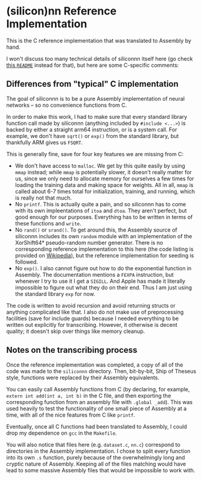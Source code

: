 # (silicon)nn Reference Implementation
This is the C reference implementation that was translated to Assembly
by hand.

I won't discuss too many technical details of siliconnn itself here (go
check [this `README`](https://github.com/brandon-gong/siliconnn/blob/main/siliconnn/README.md)
instead for that), but here are some C-specific comments:

## Differences from "typical" C implementation
The goal of siliconnn is to be a pure Assembly implementation of neural networks – so
no convenience functions from C.

In order to make this work, I had to make sure that every standard library
function call made by siliconnn (anything included by `#include <...>`) is backed
by either a straight arm64 instruction, or is a system call. For example, we
don't have `sqrt()` or `exp()` from the standard library, but thankfully ARM
gives us `FSQRT`.

This is generally
fine, save for four key features we are missing from C:

- We don't have access to `malloc`. We get by this quite
easily by using `mmap` instead; while `mmap` is potentially slower, it doesn't
really matter for us, since we only need to allocate memory for ourselves
a few times for loading the training data and making space for weights.
All in all, `mmap` is called about 6-7 times total for initialization,
training, and running, which is really not that much.
- No `printf`. This is actually quite a pain, and so siliconnn has to
come with its own impleentations of `itoa` and `dtoa`. They aren't perfect,
but good enough for our purposes. Everything has to be written in terms of
these functions and `write`.
- No `rand()` or `srand()`. To get around this, the Assembly source of siliconnn
includes its own `random` module with an implementation of the XorShift64*
pseudo-random number generator. There is no corresponding reference implementation
to this here (the code listing is provided on [Wikipedia](https://en.wikipedia.org/wiki/Xorshift#xorshift*)),
but the reference implementation for seeding is followed.
- No `exp()`. I also cannot figure out how to do the exponential function in Assembly.
The documentation mentions a `FEXPA` instruction, but whenever I try to use it I
get a `SIGILL`. And Apple has made it literally impossible to figure out what they
do on their end. Thus I am just using the standard library `exp` for now.

The code is written to avoid recursion and avoid returning structs or
anything complicated like that. I also do not make use of preprocessing facilities
(save for include guards) because I needed everything to be written out explicitly
for transcribing. However, it otherwise is decent quality;
it doesn't skip over things like memory cleanup.

## Notes on the transcribing process
Once the reference implementation was completed, a copy of all of the code was made
to the `siliconnn` directory. Then, bit-by-bit, Ship of Theseus style, functions
were replaced by their Assembly equivalents.

You can easily call Assembly functions from C (by declaring, for example,
`extern int add(int a, int b)` in the C file, and then exporting the corresponding
function from an assembly file with `.global _add`). This was used heavily to
test the functionality of one small piece of Assembly at a time, with all of the
nice features from C like `printf`.

Eventually, once all C functions had been translated to Assembly, I could drop my
dependence on `gcc` in the `Makefile`.

You will also notice that files here (e.g. `dataset.c`, `nn.c`) correspond to
directories in the Assembly implementation. I chose to split every function into
its own `.s` function, purely because of the overwhelmingly long and cryptic
nature of Assembly. Keeping all of the files matching would have lead to some
massive Assembly files that would be impossible to work with.

